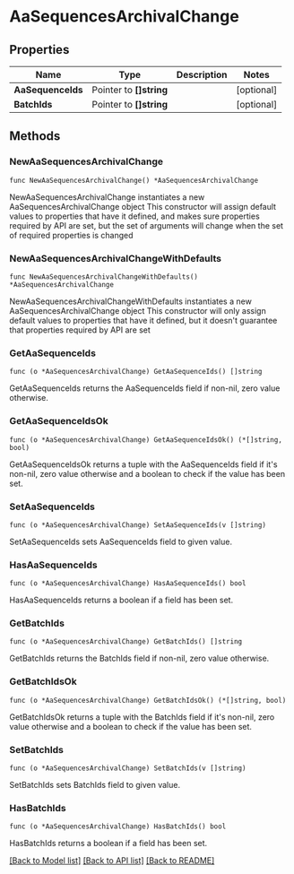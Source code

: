 # AaSequencesArchivalChange

## Properties

Name | Type | Description | Notes
------------ | ------------- | ------------- | -------------
**AaSequenceIds** | Pointer to **[]string** |  | [optional] 
**BatchIds** | Pointer to **[]string** |  | [optional] 

## Methods

### NewAaSequencesArchivalChange

`func NewAaSequencesArchivalChange() *AaSequencesArchivalChange`

NewAaSequencesArchivalChange instantiates a new AaSequencesArchivalChange object
This constructor will assign default values to properties that have it defined,
and makes sure properties required by API are set, but the set of arguments
will change when the set of required properties is changed

### NewAaSequencesArchivalChangeWithDefaults

`func NewAaSequencesArchivalChangeWithDefaults() *AaSequencesArchivalChange`

NewAaSequencesArchivalChangeWithDefaults instantiates a new AaSequencesArchivalChange object
This constructor will only assign default values to properties that have it defined,
but it doesn't guarantee that properties required by API are set

### GetAaSequenceIds

`func (o *AaSequencesArchivalChange) GetAaSequenceIds() []string`

GetAaSequenceIds returns the AaSequenceIds field if non-nil, zero value otherwise.

### GetAaSequenceIdsOk

`func (o *AaSequencesArchivalChange) GetAaSequenceIdsOk() (*[]string, bool)`

GetAaSequenceIdsOk returns a tuple with the AaSequenceIds field if it's non-nil, zero value otherwise
and a boolean to check if the value has been set.

### SetAaSequenceIds

`func (o *AaSequencesArchivalChange) SetAaSequenceIds(v []string)`

SetAaSequenceIds sets AaSequenceIds field to given value.

### HasAaSequenceIds

`func (o *AaSequencesArchivalChange) HasAaSequenceIds() bool`

HasAaSequenceIds returns a boolean if a field has been set.

### GetBatchIds

`func (o *AaSequencesArchivalChange) GetBatchIds() []string`

GetBatchIds returns the BatchIds field if non-nil, zero value otherwise.

### GetBatchIdsOk

`func (o *AaSequencesArchivalChange) GetBatchIdsOk() (*[]string, bool)`

GetBatchIdsOk returns a tuple with the BatchIds field if it's non-nil, zero value otherwise
and a boolean to check if the value has been set.

### SetBatchIds

`func (o *AaSequencesArchivalChange) SetBatchIds(v []string)`

SetBatchIds sets BatchIds field to given value.

### HasBatchIds

`func (o *AaSequencesArchivalChange) HasBatchIds() bool`

HasBatchIds returns a boolean if a field has been set.


[[Back to Model list]](../README.md#documentation-for-models) [[Back to API list]](../README.md#documentation-for-api-endpoints) [[Back to README]](../README.md)



